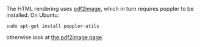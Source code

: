 The HTML rendering uses [pdf2image](https://github.com/Belval/pdf2image),
which in turn requires poppler to be installed. On Ubuntu:
```
sudo apt-get install poppler-utils
```
otherwise look at [the pdf2image page](https://github.com/Belval/pdf2image).
